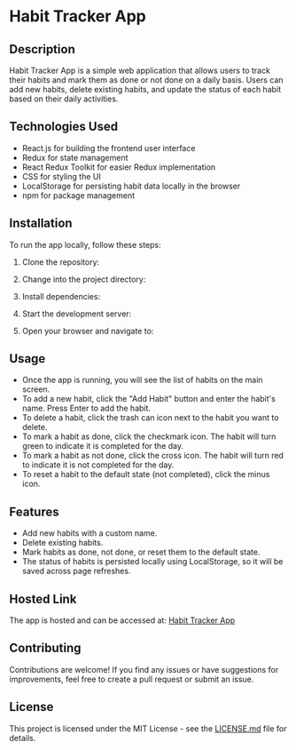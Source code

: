 # Habit Tracker App

## Description
Habit Tracker App is a simple web application that allows users to track their habits and mark them as done or not done on a daily basis. Users can add new habits, delete existing habits, and update the status of each habit based on their daily activities.

## Technologies Used
- React.js for building the frontend user interface
- Redux for state management
- React Redux Toolkit for easier Redux implementation
- CSS for styling the UI
- LocalStorage for persisting habit data locally in the browser
- npm for package management

## Installation
To run the app locally, follow these steps:

1. Clone the repository:

2. Change into the project directory:

3. Install dependencies:

4. Start the development server:

5. Open your browser and navigate to:

## Usage
- Once the app is running, you will see the list of habits on the main screen.
- To add a new habit, click the "Add Habit" button and enter the habit's name. Press Enter to add the habit.
- To delete a habit, click the trash can icon next to the habit you want to delete.
- To mark a habit as done, click the checkmark icon. The habit will turn green to indicate it is completed for the day.
- To mark a habit as not done, click the cross icon. The habit will turn red to indicate it is not completed for the day.
- To reset a habit to the default state (not completed), click the minus icon.

## Features
- Add new habits with a custom name.
- Delete existing habits.
- Mark habits as done, not done, or reset them to the default state.
- The status of habits is persisted locally using LocalStorage, so it will be saved across page refreshes.

## Hosted Link
The app is hosted and can be accessed at: [Habit Tracker App](https://habbittrackerreact.netlify.app/)

## Contributing
Contributions are welcome! If you find any issues or have suggestions for improvements, feel free to create a pull request or submit an issue.

## License
This project is licensed under the MIT License - see the [LICENSE.md](LICENSE.md) file for details.
